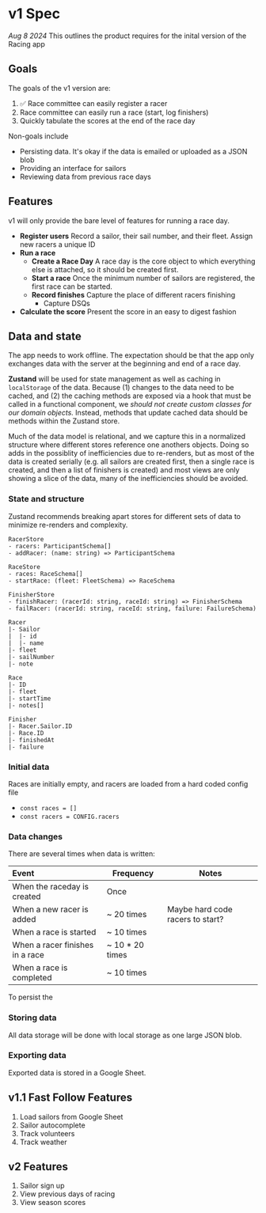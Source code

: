 # v1 Spec
*Aug 8 2024*
This outlines the product requires for the inital version of the Racing app

## Goals
The goals of the v1 version are:
1. ✅ Race committee can easily register a racer
2. Race committee can easily run a race (start, log finishers)
2. Quickly tabulate the scores at the end of the race day

Non-goals include
- Persisting data. It's okay if the data is emailed or uploaded as a JSON blob
- Providing an interface for sailors
- Reviewing data from previous race days

## Features
v1 will only provide the bare level of features for running a race day.

* **Register users**
  Record a sailor, their sail number, and their fleet. Assign new racers a unique ID
* **Run a race**
  * **Create a Race Day**
    A race day is the core object to which everything else is attached, so it should be created first.
  * **Start a race**
    Once the minimum number of sailors are registered, the first race can be started.
  * **Record finishes**
    Capture the place of different racers finishing
    * Capture DSQs
* **Calculate the score**
  Present the score in an easy to digest fashion

## Data and state
The app needs to work offline. The expectation should be that the app only exchanges data with the server at the beginning and end of a race day.

**Zustand** will be used for state management as well as caching in `localStorage` of the data. Because (1) changes to the data  need to be cached, and (2) the caching methods are exposed via a hook that must be called in a functional component, we *should not create custom classes for our domain objects.* Instead, methods that update cached data should be methods within the Zustand store.

Much of the data model is relational, and we capture this in a normalized structure where different stores reference one anothers objects. Doing so adds in the possiblity of inefficiencies due to re-renders, but as most of the data is created serially (e.g. all sailors are created first, then a single race is created, and then a list of finishers is created) and most views are only showing a slice of the data, many of the inefficiencies should be avoided.

### State and structure
Zustand recommends breaking apart stores for different sets of data to minimize re-renders and complexity.

```
RacerStore
- racers: ParticipantSchema[]
- addRacer: (name: string) => ParticipantSchema

RaceStore
- races: RaceSchema[]
- startRace: (fleet: FleetSchema) => RaceSchema

FinisherStore
- finishRacer: (racerId: string, raceId: string) => FinisherSchema
- failRacer: (racerId: string, raceId: string, failure: FailureSchema)
```


```
Racer
|- Sailor
|  |- id
|  |- name
|- fleet
|- sailNumber
|- note

Race
|- ID
|- fleet
|- startTime
|- notes[]

Finisher
|- Racer.Sailor.ID
|- Race.ID
|- finishedAt
|- failure

```

### Initial data
Races are initially empty, and racers are loaded from a hard coded config file
* ```const races = []```
* ```const racers = CONFIG.racers```

### Data changes
There are several times when data is written:

| Event | Frequency | Notes |
|:------|-----------|-------|
| When the raceday is created | Once |
| When a new racer is added | ~ 20 times | Maybe hard code racers to start? |
| When a race is started | ~ 10 times |
| When a racer finishes in a race | ~ 10 * 20 times |
| When a race is completed |  ~ 10 times |

To persist the 

### Storing data
All data storage will be done with local storage as one large JSON blob.

### Exporting data
Exported data is stored in a Google Sheet.

## v1.1 Fast Follow Features
1. Load sailors from Google Sheet
1. Sailor autocomplete
2. Track volunteers
3. Track weather

## v2 Features
1. Sailor sign up
2. View previous days of racing
3. View season scores